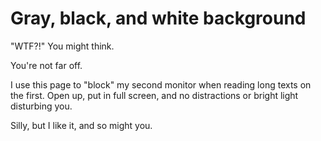 Gray, black, and white background
====

"WTF?!" You might think.

You're not far off.

I use this page to "block" my second monitor when reading long texts on the first. Open up, put in full screen, and no distractions or bright light disturbing you.

Silly, but I like it, and so might you.
